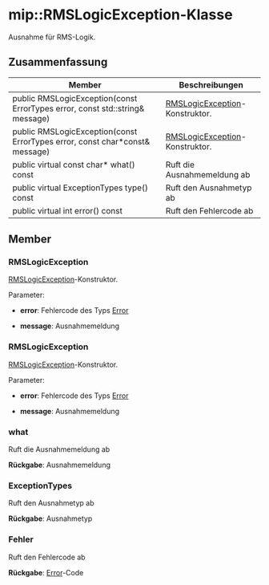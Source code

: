 # <a name="class-miprmslogicexception"></a>mip::RMSLogicException-Klasse 
Ausnahme für RMS-Logik.
  
## <a name="summary"></a>Zusammenfassung
 Member                        | Beschreibungen                                
--------------------------------|---------------------------------------------
 public RMSLogicException(const ErrorTypes error, const std::string& message)  |  [RMSLogicException](class_mip_rmslogicexception.md)-Konstruktor.
 public RMSLogicException(const ErrorTypes error, const char*const& message)  |  [RMSLogicException](class_mip_rmslogicexception.md)-Konstruktor.
 public virtual const char* what() const  |  Ruft die Ausnahmemeldung ab
 public virtual ExceptionTypes type() const  |  Ruft den Ausnahmetyp ab
 public virtual int error() const  |  Ruft den Fehlercode ab
  
## <a name="members"></a>Member
  
### <a name="rmslogicexception"></a>RMSLogicException
[RMSLogicException](class_mip_rmslogicexception.md)-Konstruktor.

Parameter:  
* **error**: Fehlercode des Typs [Error](class_mip_error.md) 


* **message**: Ausnahmemeldung


  
### <a name="rmslogicexception"></a>RMSLogicException
[RMSLogicException](class_mip_rmslogicexception.md)-Konstruktor.

Parameter:  
* **error**: Fehlercode des Typs [Error](class_mip_error.md) 


* **message**: Ausnahmemeldung


  
### <a name="what"></a>what
Ruft die Ausnahmemeldung ab

  
**Rückgabe**: Ausnahmemeldung
  
### <a name="exceptiontypes"></a>ExceptionTypes
Ruft den Ausnahmetyp ab

  
**Rückgabe**: Ausnahmetyp
  
### <a name="error"></a>Fehler
Ruft den Fehlercode ab

  
**Rückgabe**: [Error](class_mip_error.md)-Code